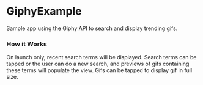 # GiphyExample
Sample app using the Giphy API to search and display trending gifs.

### How it Works
On launch only, recent search terms will be displayed. Search terms can be tapped or the user can do a new search, and previews of gifs containing these terms will populate the view. Gifs can be tapped to display gif in full size.
